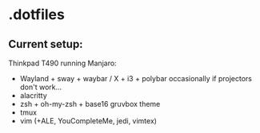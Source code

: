 # .dotfiles

## Current setup:

Thinkpad T490 running Manjaro:

- Wayland + sway + waybar / X + i3 + polybar occasionally if projectors don't work...
- alacritty
- zsh + oh-my-zsh + base16 gruvbox theme
- tmux
- vim (+ALE, YouCompleteMe, jedi, vimtex)
